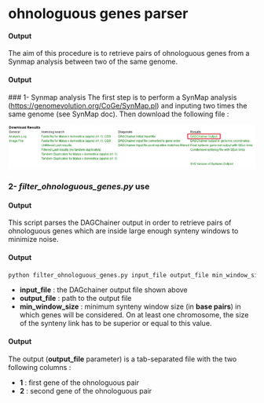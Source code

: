 # ohnologuous genes parser

#### Output

The aim of this procedure is to retrieve pairs of ohnologuous genes from a Synmap analysis between two of the same genome.

#### Output
### 1- Synmap analysis
The first step is to perform a SynMap analysis (https://genomevolution.org/CoGe/SynMap.pl) and inputing two times the same genome (see SynMap doc). Then download the following file :

![alt text](https://github.com/ndaccord/ohnologuous_genes_parser/blob/master/images/synmap_output.png?raw=true)

### 2- *filter_ohnologuous_genes.py* use

#### Output
This script parses the DAGChainer output in order to retrieve pairs of ohnologuous genes which are inside large enough synteny windows to minimize noise.

#### Output
```bash
python filter_ohnologuous_genes.py input_file output_file min_window_size
```
* **input_file** : the DAGchainer output file shown above
* **output_file** : path to the output file
* **min_window_size** : minimum synteny window size (in **base pairs**) in which genes will be considered. On at least one chromosome, the size of the synteny link has to be superior or equal to this value.

#### Output
The output (**output_file** parameter) is a tab-separated file with the two following columns :
* **1** : first gene of the ohnologuous pair
* **2** : second gene of the ohnologuous pair
